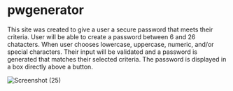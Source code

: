 # pwgenerator
This site was created to give a user a secure password that meets their criteria.
User will be able to create a password between 6 and 26 chatacters.
When user chooses lowercase, uppercase, numeric, and/or special characters.
Their input will be validated and a password is generated that matches their selected criteria.
The password is displayed in a box directly above a button.

![Screenshot (25)](https://user-images.githubusercontent.com/66184450/92508146-f5e82980-f1bc-11ea-995d-3df989fdf57b.png)

